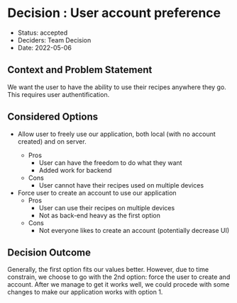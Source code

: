 # Decision : User account preference

* Status: accepted
* Deciders: Team Decision
* Date: 2022-05-06

## Context and Problem Statement

We want the user to have the ability to use their recipes anywhere they go. This requires user authentification.

## Considered Options

<ul>
  <li>Allow user to freely use our application, both local (with no account created) and on server.</li>
    <ul>
        <li> Pros
            <ul>
                <li>User can have the freedom to do what they want
                <li>Added work for backend
            </ul>
        <li> Cons
            <ul>
                <li>User cannot have their recipes used on multiple devices
            </ul>
    </ul>

  <li>Force user to create an account to use our application
    <ul>
        <li> Pros
            <ul>
                <li>User can use their recipes on multiple devices
                <li>Not as back-end heavy as the first option
            </ul>
        <li> Cons
            <ul>
                <li>Not everyone likes to create an account (potentially decrease UI)
            </ul>
    </ul>
  </li>
</ul>

## Decision Outcome

Generally, the first option fits our values better. However, due to time constrain, we choose to go with the 2nd option: force the user to create and account. After we manage to get it works well, we could procede with some changes to make our application works with option 1.
